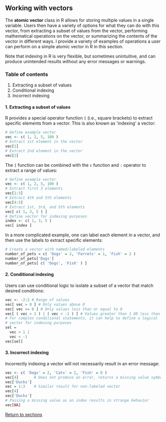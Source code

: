 ## Working with vectors

The __atomic vector__ class in R allows for storing multiple values in a single variable. Users then have a variety of options for what they can do with this vector, from extracting a subset of values from the vector, performing mathematical operations on the vector, or summarizing the contents of the vector in different ways. I provide a variety of examples of operations a user can perform on a simple atomic vector in R in this section.

Note that indexing in R is very flexible, but sometimes unintuitive, and can produce unintended results without any error messages or warnings.

### Table of contents
  
1. Extracting a subset of values
2. Conditional indexing
3. Incorrect indexing

#### 1. Extracting a subset of values

R provides a special operator function `[` (i.e., square brackets) to extract specific elements from a vector. This is also known as 'indexing' a vector:
```R
# Define example vector
vec <- c( 1, 2, 5, 100 )
# Extract 1st element in the vector
vec[1]
# Extract 2nd element in the vector
vec[2]
```

The `[` function can be combined with the `c` function and `:` operator to extract a range of values:
```R
# Define example vector
vec <- c( 1, 2, 5, 100 )
# Extract first 3 elements
vec[1:3]
# Extract 4th and 5th elements
vec[4:5]
# Extract 1st, 3rd, and 5th elements
vec[ c( 1, 3, 5 ) ]
# Define vector for indexing purposes
index <- c( 1, 3, 5 )
vec[ index ]
```

In a more complicated example, one can label each element in a vector, and then use the labels to extract specific elements:
```R
# Create a vector with named/labeled elements
number_of_pets = c( 'Dogs' = 2, 'Ferrets' = 1, 'Fish' = 2 )
number_of_pets['Dogs']
number_of_pets[ c( 'Dogs', 'Fish' ) ]
```

#### 2. Conditional indexing

Users can use conditional logic to isolate a subset of a vector that match desired conditions:
```R
vec <- -2:2 # Range of values
vec[ vec > 0 ] # Only values above 0
vec[ vec <= 0 ] # Only values less than or equal to 0
vec[ ( vec > 1 ) | ( vec < -1 ) ] # Values greater than 1 OR less than 1
# For complex conditional statements, it can help to define a logical 
# vector for indexing purposes
sel = 
  vec > 1 |
  vec < -1
vec[sel]
```

#### 3. Incorrect indexing

Incorrectly indexing a vector will not necessarily result in an error message:
```R
vec <- c( 'Dogs' = 2, 'Cats' = 2, 'Fish' = 0 )
vec[4]       # Does not produce an error, returns a missing value symbol instead
vec['Ducks']
vec = 1:3    # Similar result for non-labeled vector
vec[4]
vec['Ducks']
# Passing a missing value as an index results in strange behavior
vec[NA]
```
[Return to sections](C00_P002_Chapters.md)

